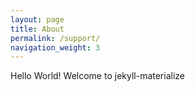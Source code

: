 ```yaml
---
layout: page
title: About
permalink: /support/
navigation_weight: 3
---
```


Hello World!
Welcome to jekyll-materialize
